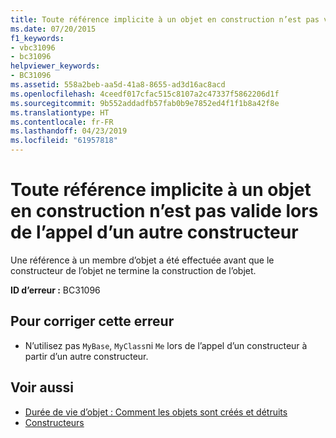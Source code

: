 ```yaml
---
title: Toute référence implicite à un objet en construction n’est pas valide lors de l’appel d’un autre constructeur
ms.date: 07/20/2015
f1_keywords:
- vbc31096
- bc31096
helpviewer_keywords:
- BC31096
ms.assetid: 558a2beb-aa5d-41a8-8655-ad3d16ac8acd
ms.openlocfilehash: 4ceedf017cfac515c8107a2c47337f5862206d1f
ms.sourcegitcommit: 9b552addadfb57fab0b9e7852ed4f1f1b8a42f8e
ms.translationtype: HT
ms.contentlocale: fr-FR
ms.lasthandoff: 04/23/2019
ms.locfileid: "61957818"
---
```

# <a name="implicit-reference-to-object-under-construction-is-not-valid-when-calling-another-constructor"></a>Toute référence implicite à un objet en construction n’est pas valide lors de l’appel d’un autre constructeur
Une référence à un membre d’objet a été effectuée avant que le constructeur de l’objet ne termine la construction de l’objet.  
  
 **ID d’erreur :** BC31096  
  
## <a name="to-correct-this-error"></a>Pour corriger cette erreur  
  
- N’utilisez pas `MyBase`, `MyClass`ni `Me` lors de l’appel d’un constructeur à partir d’un autre constructeur.  
  
## <a name="see-also"></a>Voir aussi

- [Durée de vie d’objet : Comment les objets sont créés et détruits](../../visual-basic/programming-guide/language-features/objects-and-classes/object-lifetime-how-objects-are-created-and-destroyed.md)
- [Constructeurs](~/docs/visual-basic/programming-guide/concepts/object-oriented-programming.md#constructors)
